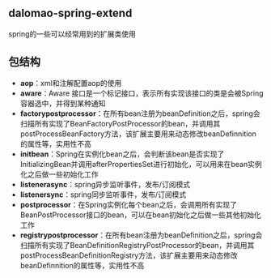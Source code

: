 ## dalomao-spring-extend
spring的一些可以经常用到的扩展类使用

## 包结构
* **aop**：xml和注解配置aop的使用
* **aware**：Aware 接口是一个标记接口，表示所有实现该接口的类是会被Spring容器选中，并得到某种通知
* **factorypostprocessor**：在所有bean注册为beanDefinition之后，spring会扫描所有实现了BeanFactoryPostProcessor的bean，并调用其postProcessBeanFactory方法，该扩展主要用来动态修改beanDefinnition的属性等，实用性不高
* **initbean**：Spring在实例化bean之后，会判断该bean是否实现了InitializingBean并调用afterPropertiesSet进行初始化，可以用来在bean实例化之后做一些初始化工作
* **listenerasync**：spring异步监听事件，发布/订阅模式
* **listenersync**：spring同步监听事件，发布/订阅模式
* **postprocessor**：在Spring实例化每个bean之后，会调用所有实现了BeanPostProcessor接口的bean，可以在bean初始化之后做一些其他初始化工作
* **registrypostprocessor**：在所有bean注册为beanDefinition之后，spring会扫描所有实现了BeanDefinitionRegistryPostProcessor的bean，并调用其postProcessBeanDefinitionRegistry方法，该扩展主要用来动态修改beanDefinnition的属性等，实用性不高

